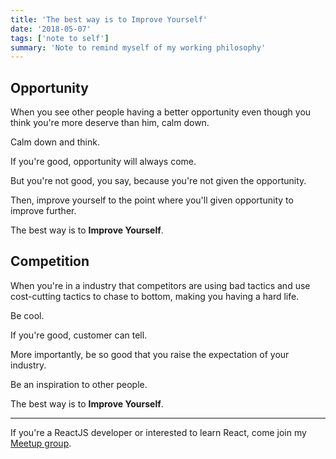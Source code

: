 ```yaml
---
title: 'The best way is to Improve Yourself'
date: '2018-05-07'
tags: ['note to self']
summary: 'Note to remind myself of my working philosophy'
---
```


## Opportunity

When you see other people having a better opportunity even though you think you're more deserve than him, calm down.

Calm down and think.

If you're good, opportunity will always come.

But you're not good, you say, because you're not given the opportunity.

Then, improve yourself to the point where you'll given opportunity to improve further.

The best way is to **Improve Yourself**.

## Competition

When you're in a industry that competitors are using bad tactics and use cost-cutting tactics to chase to bottom, making you having a hard life.

Be cool.

If you're good, customer can tell.

More importantly, be so good that you raise the expectation of your industry.

Be an inspiration to other people.

The best way is to **Improve Yourself**.

<hr />

If you're a ReactJS developer or interested to learn React, come join my [Meetup group](https://www.meetup.com/kl-react/).
